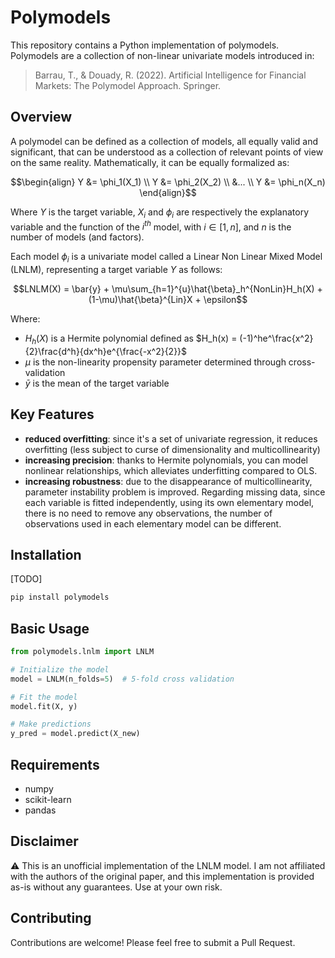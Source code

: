 # Polymodels

This repository contains a Python implementation of polymodels. Polymodels are a collection of non-linear univariate models introduced in:

> Barrau, T., & Douady, R. (2022). Artificial Intelligence for Financial Markets: The Polymodel Approach. Springer.

## Overview
A polymodel can be defined as a collection of models, all equally valid and significant, that can be understood as a collection of relevant points of view on the same reality. Mathematically, it can be equally formalized as:

$$\begin{align} Y &= \phi_1(X_1) \\
Y &= \phi_2(X_2) \\ 
&... \\ 
Y &= \phi_n(X_n) 
\end{align}$$

Where $Y$ is the target variable, $X_i$ and $\phi_i$ are respectively the explanatory variable and the function of the $i^{th}$ model, with $i \in [1, n]$, and $n$ is the number of models (and factors).

Each model $\phi_i$ is a univariate model called a Linear Non Linear Mixed Model (LNLM), representing a target variable $Y$ as follows:

$$LNLM(X) = \bar{y} + \mu\sum_{h=1}^{u}\hat{\beta}_h^{NonLin}H_h(X) + (1-\mu)\hat{\beta}^{Lin}X + \epsilon$$

Where:
* $H_h(X)$ is a Hermite polynomial defined as $H_h(x) = (-1)^he^\frac{x^2}{2}\frac{d^h}{dx^h}e^{\frac{-x^2}{2}}$
* $\mu$ is the non-linearity propensity parameter determined through cross-validation
* $\bar{y}$ is the mean of the target variable

## Key Features
- **reduced overfitting**: since it's a set of univariate regression, it reduces overfitting (less subject to curse of dimensionality and multicollinearity) 
- **increasing precision**: thanks to Hermite polynomials, you can model nonlinear relationships, which alleviates underfitting compared to OLS.
- **increasing robustness**:  due to the disappearance of multicollinearity, parameter instability problem is improved. Regarding missing data, since each variable is fitted independently, using its own elementary model, there is no need to remove any observations, the number of observations used in each elementary model can be different.

## Installation
[TODO]
```bash
pip install polymodels
```

## Basic Usage

```python
from polymodels.lnlm import LNLM

# Initialize the model
model = LNLM(n_folds=5)  # 5-fold cross validation

# Fit the model
model.fit(X, y)

# Make predictions
y_pred = model.predict(X_new)
```

## Requirements

- numpy
- scikit-learn
- pandas

## Disclaimer
⚠️ This is an unofficial implementation of the LNLM model. I am not affiliated with the authors of the original paper, and this implementation is provided as-is without any guarantees. Use at your own risk.

## Contributing

Contributions are welcome! Please feel free to submit a Pull Request.
